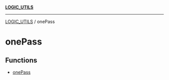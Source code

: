 [**LOGIC_UTILS**](../README.md)

***

[LOGIC_UTILS](../README.md) / onePass

# onePass

## Functions

- [onePass](functions/onePass.md)
